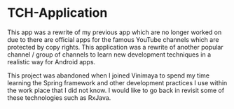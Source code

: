 # TCH-Application

This app was a rewrite of my previous app which are no longer worked on due to there are official apps for the famous YouTube channels which are protected by copy rights.  This application was a rewrite of another popular channel / group of channels to learn new development techniques in a realistic way for Android apps. 


This project was abandoned when I joined Vinimaya to spend my time learning the Spring framework and other development practices I use within the work place that I did not know. I would like to go back in revisit some of these technologies such as RxJava.
